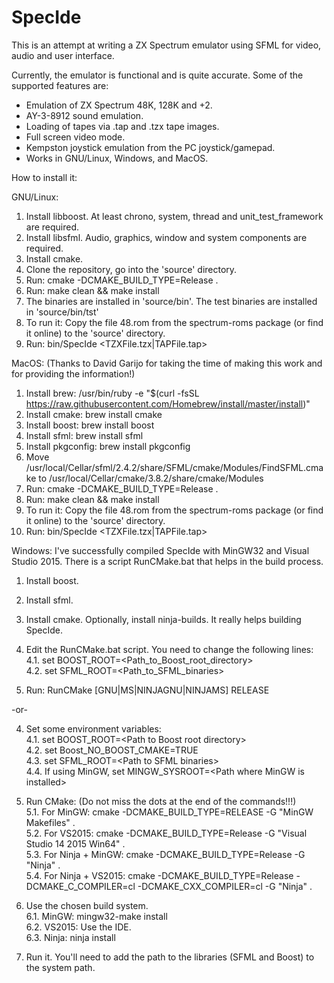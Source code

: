 # SpecIde

This is an attempt at writing a ZX Spectrum emulator using SFML for video, audio and user interface.

Currently, the emulator is functional and is quite accurate. Some of the supported features are:

- Emulation of ZX Spectrum 48K, 128K and +2.
- AY-3-8912 sound emulation.
- Loading of tapes via .tap and .tzx tape images.
- Full screen video mode.
- Kempston joystick emulation from the PC joystick/gamepad.
- Works in GNU/Linux, Windows, and MacOS.

How to install it:

GNU/Linux:
1. Install libboost. At least chrono, system, thread and unit_test_framework are required.
2. Install libsfml. Audio, graphics, window and system components are required.
3. Install cmake.
4. Clone the repository, go into the 'source' directory.
5. Run: cmake -DCMAKE_BUILD_TYPE=Release .
6. Run: make clean && make install
7. The binaries are installed in 'source/bin'. The test binaries are installed in 'source/bin/tst'
8. To run it: Copy the file 48.rom from the spectrum-roms package (or find it online) to the 'source' directory.
9. Run: bin/SpecIde \<TZXFile.tzx|TAPFile.tap\>

MacOS: (Thanks to David Garijo for taking the time of making this work and for providing the information!)
1. Install brew: /usr/bin/ruby -e "$(curl -fsSL https://raw.githubusercontent.com/Homebrew/install/master/install)"
2. Install cmake: brew install cmake
3. Install boost: brew install boost
4. Install sfml: brew install sfml
5. Install pkgconfig: brew install pkgconfig
6. Move /usr/local/Cellar/sfml/2.4.2/share/SFML/cmake/Modules/FindSFML.cmake 
   to /usr/local/Cellar/cmake/3.8.2/share/cmake/Modules
7. Run: cmake -DCMAKE_BUILD_TYPE=Release .
8. Run: make clean && make install
9. To run it: Copy the file 48.rom from the spectrum-roms package (or find it online) to the 'source' directory.
10. Run: bin/SpecIde \<TZXFile.tzx|TAPFile.tap\>

Windows:
I've successfully compiled SpecIde with MinGW32 and Visual Studio 2015. There is a script RunCMake.bat that helps
in the build process.

1. Install boost.
2. Install sfml.
3. Install cmake. Optionally, install ninja-builds. It really helps building SpecIde.

4. Edit the RunCMake.bat script. You need to change the following lines:<br>
   4.1. set BOOST_ROOT=\<Path_to_Boost_root_directory\><br>
   4.2. set SFML_ROOT=\<Path_to_SFML_binaries\><br>
5. Run: RunCMake \[GNU|MS|NINJAGNU|NINJAMS\] RELEASE

-or-

4. Set some environment variables:<br>
   4.1. set BOOST_ROOT=\<Path to Boost root directory\><br>
   4.2. set Boost_NO_BOOST_CMAKE=TRUE<br>
   4.3. set SFML_ROOT=\<Path to SFML binaries\><br>
   4.4. If using MinGW, set MINGW_SYSROOT=\<Path where MinGW is installed\><br>
   
5. Run CMake: (Do not miss the dots at the end of the commands!!!)<br>
   5.1. For MinGW: cmake -DCMAKE_BUILD_TYPE=RELEASE -G "MinGW Makefiles" .<br>
   5.2. For VS2015: cmake -DCMAKE_BUILD_TYPE=Release -G "Visual Studio 14 2015 Win64" .<br>
   5.3. For Ninja + MinGW: cmake -DCMAKE_BUILD_TYPE=Release -G "Ninja" .<br>
   5.4. For Ninja + VS2015: cmake -DCMAKE_BUILD_TYPE=Release -DCMAKE_C_COMPILER=cl -DCMAKE_CXX_COMPILER=cl -G "Ninja" .<br>
  
6. Use the chosen build system.<br>
   6.1. MinGW: mingw32-make install<br>
   6.2. VS2015: Use the IDE.<br>
   6.3. Ninja: ninja install<br>
  
7. Run it. You'll need to add the path to the libraries (SFML and Boost) to the system path.
